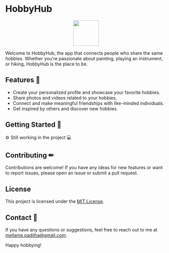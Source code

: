# HobbyHub   

<p align="center">
  <img src="https://github.com/MellanieKP/HobbyHub/assets/64799544/7738425e-4308-4286-97e1-bb3e1c13b9a3" width="80" > 
</p>

Welcome to HobbyHub, the app that connects people who share the same hobbies. Whether you're passionate about painting, playing an instrument, or hiking, HobbyHub is the place to be.

## Features 🚀
- Create your personalized profile and showcase your favorite hobbies.
- Share photos and videos related to your hobbies.
- Connect and make meaningful friendships with like-minded individuals.
- Get inspired by others and discover new hobbies.

## Getting Started 📃
⚙ Still working in the project 💻

## Contributing ✏
Contributions are welcome! If you have any ideas for new features or want to report issues, please open an issue or submit a pull request.

## License
This project is licensed under the [MIT License](LICENSE).

## Contact 📩
If you have any questions or suggestions, feel free to reach out to me at [mellanie.padilha@gmail.com](mailto:mellanie.padilha@gmail.com).

Happy hobbying!
